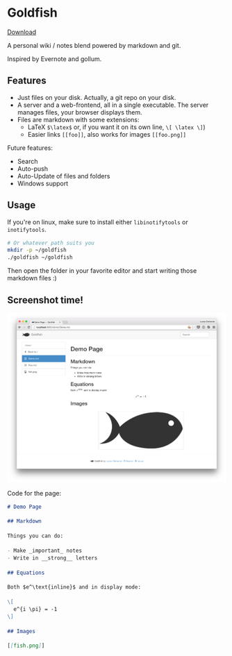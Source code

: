 # Goldfish

[Download](https://github.com/lucas-clemente/goldfish/releases)

A personal wiki / notes blend powered by markdown and git.

Inspired by Evernote and gollum.

## Features

- Just files on your disk. Actually, a git repo on your disk.
- A server and a web-frontend, all in a single executable. The server manages files, your browser displays them.
- Files are markdown with some extensions:
  - LaTeX `$\latex$` or, if you want it on its own line, `\[ \latex \]`)
  - Easier links `[[foo]]`, also works for images `[[foo.png]]`

Future features:

- Search
- Auto-push
- Auto-Update of files and folders
- Windows support

## Usage

If you're on linux, make sure to install either `libinotifytools` or `inotifytools`.

```bash
# Or whatever path suits you
mkdir -p ~/goldfish
./goldfish ~/goldfish
```

Then open the folder in your favorite editor and start writing those markdown files :)

## Screenshot time!

![](screen.png)

Code for the page:

```markdown
# Demo Page

## Markdown

Things you can do:

- Make _important_ notes
- Write in __strong__ letters

## Equations

Both $e^\text{inline}$ and in display mode:

\[
  e^{i \pi} = -1
\]

## Images

[[fish.png]]

```
